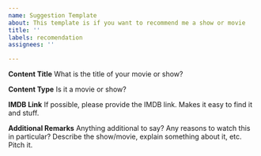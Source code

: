 ```yaml
---
name: Suggestion Template
about: This template is if you want to recommend me a show or movie
title: ''
labels: recomendation
assignees: ''

---
```


**Content Title**
What is the title of your movie or show?

**Content Type**
Is it a movie or show?

**IMDB Link**
If possible, please provide the IMDB link. Makes it easy to find it and stuff.

**Additional Remarks**
Anything additional to say? Any reasons to watch this in particular? Describe the show/movie, explain something about it, etc. Pitch it.
